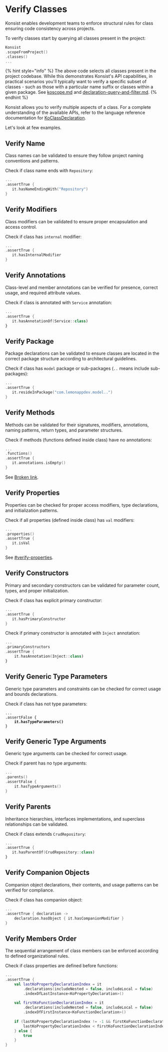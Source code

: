 # Verify Classes

Konsist enables development teams to enforce structural rules for class ensuring code consistency across projects.

To verify classes start by querying all classes present in the project:

```kotlin
Konsist
.scopeFromProject()
.classes()
...
```

{% hint style="info" %}
The above code selects all classes present in the project codebase. While this demonstrates Konsist's API capabilities, in practical scenarios you'll typically want to verify a specific subset of classes - such as those with a particular name suffix or classes within a given package. See [koscope.md](../writing-tests/koscope.md "mention") and [declaration-query-and-filter.md](../writing-tests/declaration-query-and-filter.md "mention").&#x20;
{% endhint %}

Konsist allows you to verify multiple aspects of a class. For a complete understanding of the available APIs, refer to the language reference documentation for [KoClassDeclaration](https://lemonappdev.github.io/konsist/-konsist%200.17.0/com.lemonappdev.konsist.api.declaration/-ko-class-declaration/index.html).

Let's look at few examples.

## Verify Name

Class names can be validated to ensure they follow project naming conventions and patterns.

Check if class name ends with `Repository`:

```kotlin
...
.assertTrue {
   it.hasNameEndingWith("Repository")
}
```

## Verify Modifiers

Class modifiers can be validated to ensure proper encapsulation and access control.

Check if class has `internal` modifier:

```kotlin
...
.assertTrue {
   it.hasInternalModifier
}
```

## Verify Annotations

Class-level and member annotations can be verified for presence, correct usage, and required attribute values.

Check if class is annotated with `Service` annotation:

```kotlin
...
.assertTrue {
   it.hasAnnotationOf(Service::class)
}
```

## Verify Package

Package declarations can be validated to ensure classes are located in the correct package structure according to architectural guidelines.

Check if class has `model` package or sub-packages (`..` means include sub-packages):

```kotlin
...
.assertTrue {
   it.resideInPackage("com.lemonappdev.model..")
}
```

## Verify Methods

Methods can be validated for their signatures, modifiers, annotations, naming patterns, return types, and parameter structures.

Check if methods (functions defined inside class) have no annotations:

```kotlin
...
.functions()
.assertTrue {
   it.annotations.isEmpty()
}
```

See [Broken link](broken-reference "mention").

## Verify Properties

Properties can be checked for proper access modifiers, type declarations, and initialization patterns.

Check if all properties (defined inside class) has `val` modifiers:

```kotlin
...
.properties()
.assertTrue {
   it.isVal
}
```

See [#verify-properties](verify-classes.md#verify-properties "mention").

## Verify Constructors

Primary and secondary constructors can be validated for parameter count, types, and proper initialization.

Check if class has explicit primary constructor:

```kotlin
...
.assertTrue {
   it.hasPrimaryConstructor
}
```

Check if primary constructor is annotated with `Inject` annotation:

```kotlin
...
.primaryConstructors
.assertTrue {
    it.hasAnnotation(Inject::class)
}
```

## Verify Generic Type Parameters

Generic type parameters and constraints can be checked for correct usage and bounds declarations.

Check if class has not type parameters:

<pre class="language-kotlin"><code class="lang-kotlin">...
.assertFalse {
<strong>    it.hasTypeParameters()
</strong>}
</code></pre>

## Verify Generic Type Arguments

Generic type arguments can be checked for correct usage.

Check if parent has no type arguments:

```kotlin
...
.parents()
.assertFalse {
    it.hasTypeArguments()
}
```

## Verify Parents

Inheritance hierarchies, interfaces implementations, and superclass relationships can be validated.

Check if class extends `CrudRepository`:

```kotlin
...
.assertTrue {
   it.hasParentOf(CrudRepository::class)
}
```

## Verify Companion Objects

Companion object declarations, their contents, and usage patterns can be verified for compliance.

Check if class has companion object:

```kotlin
...
.assertTrue { declaration ->
    declaration.hasObject { it.hasCompanionModifier }
}
```

## Verify Members Order

The sequential arrangement of class members can be enforced according to defined organizational rules.

Check if class properties are defined before functions:

```kotlin
...
.assertTrue {
    val lastKoPropertyDeclarationIndex = it
        .declarations(includeNested = false, includeLocal = false)
        .indexOfLastInstance<KoPropertyDeclaration>()
    
    val firstKoFunctionDeclarationIndex = it
        .declarations(includeNested = false, includeLocal = false)
        .indexOfFirstInstance<KoFunctionDeclaration>()
    
    if (lastKoPropertyDeclarationIndex != -1 && firstKoFunctionDeclarationIndex != -1) {
        lastKoPropertyDeclarationIndex < firstKoFunctionDeclarationIndex
    } else {
        true
    }
}
```






